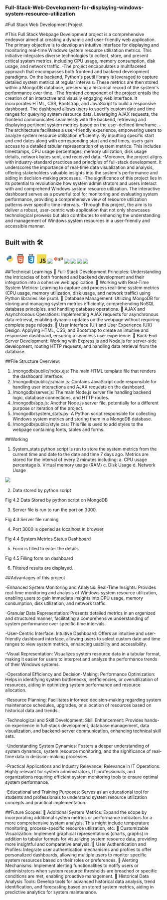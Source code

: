 ### Full-Stack-Web-Development-for-displaying-windows-system-resource-utilization
#Full Stack Web Development Project

#This Full Stack Webpage Development project is a comprehensive endeavor aimed at creating a dynamic and user-friendly web application. The primary objective is to develop an intuitive interface for displaying and monitoring real-time Windows system resource utilization metrics. This initiative integrates diverse technologies to collect, store, and present critical system metrics, including CPU usage, memory consumption, disk usage, and network traffic.
-The project encapsulates a multifaceted approach that encompasses both frontend and backend development paradigms. On the backend, Python's psutil library is leveraged to capture detailed system metrics at regular intervals. These metrics are then stored within a MongoDB database, preserving a historical record of the system's performance over time.
-The frontend component of the project entails the creation of an interactive and visually engaging web interface. It incorporates HTML, CSS, Bootstrap, and JavaScript to build a responsive dashboard. The dashboard allows users to specify custom date and time ranges for querying system resource data. Leveraging AJAX requests, the frontend communicates seamlessly with the backend, retrieving and displaying pertinent system metrics based on the user-defined timeframe.
-The architecture facilitates a user-friendly experience, empowering users to analyze system resource utilization efficiently. By inputting specific start and end dates along with corresponding start and end times, users gain access to a detailed tabular representation of system metrics. This includes timestamps, CPU usage percentages, memory utilization, disk usage details, network bytes sent, and received data.
-Moreover, the project aligns with industry-standard practices and principles of full-stack development. It underscores the importance of real-time data visualization and analysis, offering stakeholders valuable insights into the system's performance and aiding in decision-making processes.
-The significance of this project lies in its potential to revolutionize how system administrators and users interact with and comprehend Windows system resource utilization. The interactive dashboard serves as a powerful tool for monitoring and evaluating system performance, providing a comprehensive view of resource utilization patterns over specific time intervals.
-Through this project, the aim is to deliver a robust, user-centric web application that not only showcases technological prowess but also contributes to enhancing the understanding and management of Windows system resources in a user-friendly and accessible manner.

## Built with 🛠️
<code><img height="30" src="https://raw.githubusercontent.com/github/explore/80688e429a7d4ef2fca1e82350fe8e3517d3494d/topics/python/python.png"></code>
<code><img height="30" src="https://raw.githubusercontent.com/github/explore/80688e429a7d4ef2fca1e82350fe8e3517d3494d/topics/html/html.png"></code>
<code><img height="30" src="https://raw.githubusercontent.com/github/explore/80688e429a7d4ef2fca1e82350fe8e3517d3494d/topics/css/css.png"></code>
<code><img height="30" src="https://raw.githubusercontent.com/github/explore/80688e429a7d4ef2fca1e82350fe8e3517d3494d/topics/javascript/javascript.png"></code>
<code><img height="30" src="https://github.com/tomchen/stack-icons/raw/master/logos/bootstrap.svg"></code>
<code><img height="30" src="https://raw.githubusercontent.com/github/explore/80688e429a7d4ef2fca1e82350fe8e3517d3494d/topics/git/git.png"></code>
<code><img height="30" src="https://www.google.com/imgres?imgurl=https%3A%2F%2Fpythonfix.com%2Fpkg%2Fp%2Fpsutil%2Fpsutil-banner.webp&tbnid=bBazbIW-j2HUpM&vet=12ahUKEwjz2Yjqw4iEAxX_TWwGHfTJBLIQMygAegQIARBP..i&imgrefurl=https%3A%2F%2Fpythonfix.com%2Fpkg%2Fp%2Fpsutil%2F&docid=tITgzxcEnTffeM&w=1600&h=800&q=symbol%20psutil&ved=2ahUKEwjz2Yjqw4iEAxX_TWwGHfTJBLIQMygAegQIARBP"></code>
<code><img height="30" src="https://www.google.com/url?sa=i&url=https%3A%2F%2F1000logos.net%2Fmongodb-logo%2F&psig=AOvVaw1DepjY6_m1ApJYbxSXMaI4&ust=1706821738287000&source=images&cd=vfe&opi=89978449&ved=0CBMQjRxqFwoTCND8v8zEiIQDFQAAAAAdAAAAABAE"></code>
<code><img height="30" src="https://www.google.com/imgres?imgurl=https%3A%2F%2Fwww.bairesdev.com%2Fwp-content%2Fuploads%2F2021%2F07%2FExpressjs.svg&tbnid=tpirjvQ2ntR29M&vet=12ahUKEwjStNrvxIiEAxWsamwGHZLfBWcQMygGegQIARBU..i&imgrefurl=https%3A%2F%2Fwww.bairesdev.com%2Fblog%2Fwhat-is-express-js%2F&docid=HaUSfPxY2SAroM&w=3938&h=2475&q=logo%20express%20js&ved=2ahUKEwjStNrvxIiEAxWsamwGHZLfBWcQMygGegQIARBU"></code>
<code><img height="30" src="https://www.google.com/url?sa=i&url=https%3A%2F%2Fnextbigtechnology.com%2Fwhat-is-ajax%2F&psig=AOvVaw0iwRzcSPt9zRDbPbMfvKY-&ust=1706821896830000&source=images&cd=vfe&opi=89978449&ved=0CBMQjRxqFwoTCKCChpjFiIQDFQAAAAAdAAAAABAE"></code>

##Technical Learnings
 Full-Stack Development Principles: Understanding the intricacies of both frontend and backend development and their integration into a cohesive web application.
 Working with Real-Time System Metrics: Learning to capture and process real-time system metrics (CPU usage, memory utilization, disk usage, and network traffic) using Python libraries like psutil.
 Database Management: Utilizing MongoDB for storing and managing system metrics efficiently, comprehending NoSQL database principles, and handling database operations.
 AJAX and Asynchronous Operations: Implementing AJAX requests for asynchronous data retrieval, enabling dynamic updates on the webpage without requiring complete page reloads.
 User Interface (UI) and User Experience (UX) Design: Applying HTML, CSS, and Bootstrap to create an intuitive and responsive dashboard, ensuring a seamless user experience.
 Back-End Server Development: Working with Express.js and Node.js for server-side development, routing HTTP requests, and handling data retrieval from the database.

##File Structure Overview:
1. /mongodb/public/index.ejs: The main HTML template file that renders the dashboard interface.
2. /mongodb/public/js/main.js: Contains JavaScript code responsible for handling user interactions and AJAX requests on the dashboard.
3. /mongodb/server.js: The main Node.js server file handling backend logic, database connections, and HTTP routes.
4. /mongodb/app.js: Another Node.js server file, potentially for a different purpose or iteration of the project.
5. /mongodb/system_stats.py: A Python script responsible for collecting Windows system metrics and storing them in a MongoDB database.
6. /mongodb/public/style.css: This file is used to add styles to the webpage containing fonts, tables and forms.

##Working

1.	System_stats python script is run to store the system metrics from the current time and date to the date and time 7 days ago. Metrics are stored for the interval of every 2 minutes including:
a.	CPU usage percentage
b.	Virtual memory usage (RAM)
c.	Disk Usage 
d.	Network Usage
 
<code><img height="100" src="https://drive.google.com/file/d/1oBG5eQ8gEpuF9mTOoaigxW7wOq5mg0G_/view?usp=sharing"></code>

2.	Data stored by python script
 

Fig 4.2 Data Stored by python script on MongoDB

3.	Server file is run to run the port on 3000.
 

Fig 4.3 Server file running

4.	Port 3000 is opened as localhost in browser
  
Fig 4.4 System Metrics Status Dashboard

5.	Form is filled to enter the details
 
Fig 4.5 Filling form on dashboard

6.	Filtered results are displayed.


##Advantages of this project

-Enhanced System Monitoring and Analysis:
Real-Time Insights: Provides real-time monitoring and analysis of Windows system resource utilization, enabling users to gain immediate insights into CPU usage, memory consumption, disk utilization, and network traffic.

-Granular Data Representation:
Presents detailed metrics in an organized and structured manner, facilitating a comprehensive understanding of system performance over specific time intervals.

-User-Centric Interface:
Intuitive Dashboard: Offers an intuitive and user-friendly dashboard interface, allowing users to select custom date and time ranges to view system metrics, enhancing usability and accessibility.

-Visual Representation:
Visualizes system resource data in a tabular format, making it easier for users to interpret and analyze the performance trends of their Windows systems.

-Operational Efficiency and Decision-Making:
Performance Optimization: Helps in identifying system bottlenecks, inefficiencies, or overutilization of resources, aiding in optimizing system performance and resource allocation.

-Resource Planning:
Facilitates informed decision-making regarding system maintenance schedules, upgrades, or allocation of resources based on historical data and trends.

-Technological and Skill Development:
Skill Enhancement: Provides hands-on experience in full-stack development, database management, data visualization, and backend-server communication, enhancing technical skill sets.

-Understanding System Dynamics:
Fosters a deeper understanding of system dynamics, system resource monitoring, and the significance of real-time data in decision-making processes.

-Practical Applications and Industry Relevance:
Relevance in IT Operations: Highly relevant for system administrators, IT professionals, and organizations requiring efficient system monitoring tools to ensure optimal system performance.

-Educational and Training Purposes:
Serves as an educational tool for students and professionals to understand system resource utilization concepts and practical implementation.

##Future Scopes:
 Additional System Metrics: Expand the scope by incorporating additional system metrics or performance indicators for a more comprehensive system analysis. This might include temperature monitoring, process-specific resource utilization, etc.
 Customizable Visualization: Implement graphical representations (charts, graphs) in addition to tabular formats for visualizing system resource data, providing more insightful and comparative analysis.
 User Authentication and Profiles: Integrate user authentication mechanisms and profiles to offer personalized dashboards, allowing multiple users to monitor specific system resources based on their roles or preferences.
 Alerting Mechanisms: Implement alerting functionalities to notify users or administrators when system resource thresholds are breached or specific conditions are met, enabling proactive management.
 Historical Data Analysis Tools: Develop tools for advanced historical data analysis, trend identification, and forecasting based on stored system metrics, aiding in predictive analytics for system maintenance.
